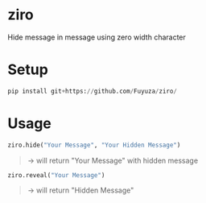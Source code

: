 # ziro
Hide message in message using zero width character

# Setup
```py
pip install git+https://github.com/Fuyuza/ziro/
```

# Usage
```py
ziro.hide("Your Message", "Your Hidden Message")
```
> -> will return "Your Message" with hidden message

```py
ziro.reveal("Your Message")
```
> -> will return "Hidden Message"

